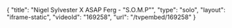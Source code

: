 {
    "title": "Nigel Sylvester X ASAP Ferg - \"S.O.M.P\"",
    "type": "solo",
    "layout": "iframe-static",
    "videoId": "169258",
    "url": "\/tvpembed\/169258"
}